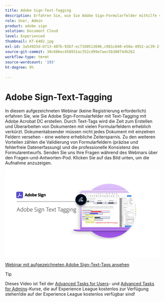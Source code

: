 ```yaml
---
title: Adobe Sign-Text-Tagging
description: Erfahren Sie, wie Sie Adobe Sign-Formularfelder mithilfe von Text-Tags mit Adobe Acrobat DC erstellen
role: User, Admin
product: adobe sign
solution: Document Cloud
level: Experienced
thumbnail: KT-6402.jpg
exl-id: 3a54925d-b713-487b-92b7-ec7160513696,c981c640-e50a-4952-ac39-2f90d6d0cf08
source-git-commit: 30c606ec458931ac352cd99e7aec5b38074db262
workflow-type: tm+mt
source-wordcount: '193'
ht-degree: 0%

---
```


# Adobe Sign-Text-Tagging

In diesem aufgezeichneten Webinar (keine Registrierung erforderlich) erfahren Sie, wie Sie Adobe Sign-Formularfelder mit Text-Tagging mit Adobe Acrobat DC erstellen. Durch Text-Tags wird die Zeit zum Erstellen und Überarbeiten von Dokumenten mit vielen Formularfeldern erheblich verkürzt. Dokumentabsender müssen nicht jedes Dokument mit einzelnen Feldern versehen - eine weitere erhebliche Zeitersparnis. Zu den weiteren Vorteilen zählen die Validierung von Formularfeldern (präzise und fehlerfreie Datenerfassung) und die professionelle Konsistenz des Formularentwurfs. Senden Sie uns Ihre Fragen während des Webinars über den Fragen-und-Antworten-Pod. Klicken Sie auf das Bild unten, um die Aufnahme anzuzeigen.

[![Sitzung ansehen](../assets/Text-Tagging.png)](https://event.on24.com/wcc/r/2338276/415BE4603F60A61A546C0A91528B444F)

[Webinar mit aufgezeichneten Adobe Sign-Text-Tags ansehen](https://event.on24.com/wcc/r/2338276/415BE4603F60A61A546C0A91528B444F)

>[!TIP]
>
>Dieses Video ist Teil der [Advanced Tasks for Users](https://experienceleague.adobe.com/?recommended=Sign-U-1-2020.3)- und [Advanced Tasks for Admins](https://experienceleague.adobe.com/?recommended=Sign-A-1-2020.1)-Kurse, die auf Experience League kostenlos zur Verfügung stehen!die auf der Experience League kostenlos verfügbar sind!
